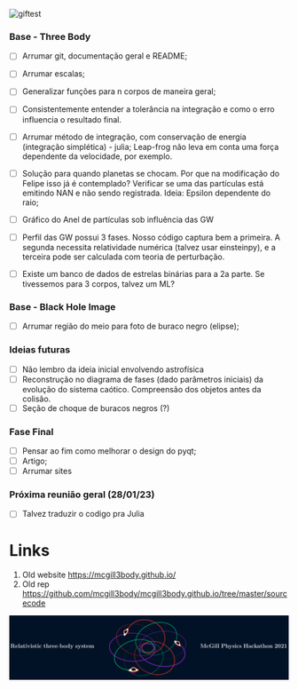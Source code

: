 ![giftest](Triquette.gif)

### Base - Three Body


- [ ] Arrumar git, documentação geral e README;
- [ ] Arrumar escalas;
- [ ] Generalizar funções para n corpos de maneira geral;
- [ ] Consistentemente entender a tolerância na integração e como o erro influencia o resultado final.
- [ ]  Arrumar método de integração, com conservação de energia (integração simplética) - julia; Leap-frog não leva em conta uma força dependente da velocidade, por exemplo.
- [ ] Solução para quando planetas se chocam. Por que na modificação do Felipe isso já é contemplado? Verificar se uma das partículas está emitindo NAN e não sendo registrada. Ideia: Epsilon dependente do raio;
- [ ] Gráfico do Anel de partículas sob influência das GW
- [ ] Perfil das GW possui 3 fases. Nosso código captura bem a primeira. A segunda necessita relatividade numérica (talvez usar einsteinpy), e a terceira pode ser calculada com teoria de perturbação. 

- [ ] Existe um banco de dados de estrelas binárias para a 2a parte. Se tivessemos para 3 corpos, talvez um ML? 

### Base - Black Hole Image 
- [ ] Arrumar região do meio para foto de buraco negro (elipse);

### Ideias futuras

- [ ] Não lembro da ideia inicial envolvendo astrofísica 
- [ ] Reconstrução no diagrama de fases (dado parâmetros iniciais) da evolução do sistema caótico. Compreensão dos objetos antes da colisão.
- [ ] Seção de choque de buracos negros (?)

### Fase Final
- [ ] Pensar ao fim como melhorar o design do pyqt;
- [ ] Artigo;
- [ ] Arrumar sites 

### Próxima reunião geral (28/01/23)

- [ ] Talvez traduzir o codigo pra Julia


# Links
1. Old website https://mcgill3body.github.io/
2. Old rep https://github.com/mcgill3body/mcgill3body.github.io/tree/master/sourcecode

![imgtest](logo_project_name_site.png)



